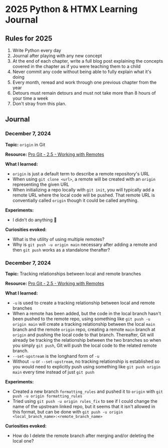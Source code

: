 # 2025 Python & HTMX Learning Journal

## Rules for 2025
1. Write Python every day
2. Journal after playing with any new concept
3. At the end of each chapter, write a full blog post explaining the concepts covered in the chapter as if you were teaching them to a child
4. Never commit any code without being able to fully explain what it's doing
5. Every month, reread and work through one previous chapter from the year
6. Detours must remain detours and must not take more than 8 hours of your time a week
7. Don't stray from this plan.

## Journal

### December 7, 2024

**Topic:** `origin` in Git

**Resource:** [Pro Git - 2.5 - Working with Remotes](https://git-scm.com/book/ms/v2/Git-Basics-Working-with-Remotes)

**What I learned:**
- `origin` is just a default term to describe a remote repository's URL
- When using `git clone <url>`, a remote will be created with an `origin` representing the given URL
- When initializing a repo locally with `git init`, you will typically add a remote URL where the local code will be pushed. That remote URL is conventially called `origin` though it could be called anything.

**Experiments:**
- I didn't do anything 😬

**Curiosities evoked:**
- What is the utility of using multiple remotes?
- Why is `git push -u origin main` necessary after adding a remote and then `git push` works as a standalone therafter?


### December 7, 2024

**Topic:** Tracking relationships between local and remote branches

**Resource:** [Pro Git - 2.5 - Working with Remotes](https://git-scm.com/book/ms/v2/Git-Basics-Working-with-Remotes)

**What I learned:**
- `-u` is used to create a tracking relationship between local and remote branches
- When a remote has been added, but the code in the local branch hasn't been pushed to the remote repo, using something like `git push -u origin main` will create a tracking relationship between the local `main` branch and the remote `origin` repo, creating a remote `main` branch at `origin` and pushing the local code to that branch. Thereafter, Git will already be tracking the relationship between the two branches so when you simply `git push`, Git will push the local code to the related remote branch.
- `--set-upstream` is the longhand form of `-u`
- Without `-u` or `--set-upstream`, no tracking relationship is established so you would need to explicitly push using something like `git push origin main` every time instead of just `git push`

**Experiments:**
- Created a new branch `formatting_rules` and pushed it to `origin` with `git push -u origin formatting_rules`
- Tried using `git push -u origin rules_fix` to see if I could change the name of the upstream linked repo, but it seems that it isn't allowed in this format, but can be done with `git push -u origin <local_branch_name>:<remote_branch_name>`

**Curiosities evoked:**
- How do I delete the remote branch after merging and/or deleting the local one?
